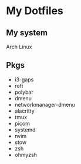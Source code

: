 # My Dotfiles

## My system
Arch Linux

## Pkgs 
- i3-gaps
- rofi
- polybar
- dmenu
- networkmanager-dmenu
- alacritty
- tmux
- picom
- systemd
- nvim
- stow
- zsh
- ohmyzsh
